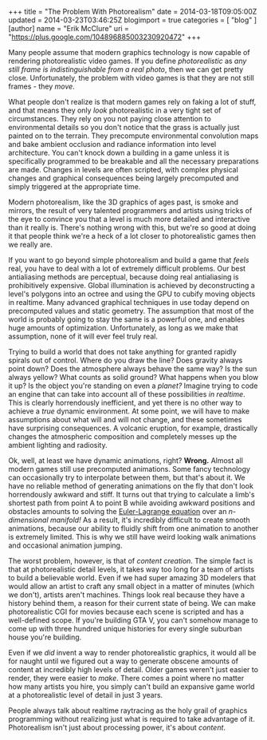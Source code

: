 +++
title = "The Problem With Photorealism"
date = 2014-03-18T09:05:00Z
updated = 2014-03-23T03:46:25Z
blogimport = true 
categories = [ "blog" ]
[author]
	name = "Erik McClure"
	uri = "https://plus.google.com/104896885003230920472"
+++

Many people assume that modern graphics technology is now capable of rendering photorealistic video games. If you define *photorealistic* as *any still frame is indistinguishable from a real photo*, then we can get pretty close. Unfortunately, the problem with video games is that they are not still frames - they *move*.

What people don't realize is that modern games rely on faking a lot of stuff, and that means they only *look* photorealistic in a very tight set of circumstances. They rely on you not paying close attention to environmental details so you don't notice that the grass is actually just painted on to the terrain. They precompute environmental convolution maps and bake ambient occlusion and radiance information into level architecture. You can't knock down a building in a game unless it is specifically programmed to be breakable and all the necessary preparations are made. Changes in levels are often scripted, with complex physical changes and graphical consequences being largely precomputed and simply triggered at the appropriate time.

Modern photorealism, like the 3D graphics of ages past, is smoke and mirrors, the result of very talented programmers and artists using tricks of the eye to convince you that a level is much more detailed and interactive than it really is. There's nothing wrong with this, but we're so good at doing it that people think we're a heck of a lot closer to photorealistic games then we really are.

If you want to go beyond simple photorealism and build a game that *feels* real, you have to deal with a lot of extremely difficult problems. Our best antialiasing methods are perceptual, because doing real antialiasing is prohibitively expensive. Global illumination is achieved by deconstructing a level's polygons into an octree and using the GPU to cubify moving objects in realtime. Many advanced graphical techniques in use today depend on precomputed values and static geometry. The assumption that most of the world is probably going to stay the same is a powerful one, and enables huge amounts of optimization. Unfortunately, as long as we make that assumption, none of it will ever feel truly real.

Trying to build a world that does not take anything for granted rapidly spirals out of control. Where do you draw the line? Does gravity always point down? Does the atmosphere always behave the same way? Is the sun always yellow? What counts as solid ground? What happens when you blow it up? Is the object you're standing on even a *planet?* Imagine trying to code an engine that can take into account all of these possibilities *in realtime*. This is clearly horrendously inefficient, and yet there is no other way to achieve a *true* dynamic environment. At some point, we will have to make assumptions about what will and will not change, and these sometimes have surprising consequences. A volcanic eruption, for example, drastically changes the atmospheric composition and completely messes up the ambient lighting and radiosity.

Ok, well, at least we have dynamic animations, right? **Wrong.** Almost all modern games still use precomputed animations. Some fancy technology can occasionally try to interpolate between them, but that's about it. We have no reliable method of generating animations on the fly that don't look horrendously awkward and stiff. It turns out that trying to calculate a limb's shortest path from point A to point B while avoiding awkward positions and obstacles amounts to solving the [Euler-Lagrange equation](http://en.wikipedia.org/wiki/Euler%E2%80%93Lagrange_equation) over an *n-dimensional manifold!* As a result, it's incredibly difficult to create smooth animations, because our ability to fluidly shift from one animation to another is extremely limited. This is why we still have weird looking walk animations and occasional animation jumping.

The worst problem, however, is that of *content creation*. The simple fact is that at photorealistic detail levels, it takes way too long for a team of artists to build a believable world. Even if we had super amazing 3D modelers that would allow an artist to craft any small object in a matter of minutes (which we don't), artists aren't machines. Things look real because they have a history behind them, a reason for their current state of being. We can make photorealistic CGI for movies because each scene is scripted and has a well-defined scope. If you're building GTA V, you can't somehow manage to come up with three hundred unique histories for every single suburban house you're building.

Even if we *did* invent a way to render photorealistic graphics, it would all be for naught until we figured out a way to generate obscene amounts of content at incredibly high levels of detail. Older games weren't just easier to render, they were easier to *make*. There comes a point where no matter how many artists you hire, you simply can't build an expansive game world at a photorealistic level of detail in just 3 years.

People always talk about realtime raytracing as the holy grail of graphics programming without realizing just what is required to take advantage of it. Photorealism isn't just about processing power, it's about *content*.
